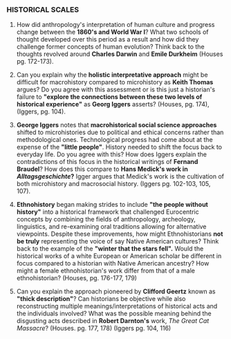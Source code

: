 ### HISTORICAL SCALES

1. How did anthropology's interpretation of human culture and progress change between the **1860's and World War I**? What two schools of thought developed over this period as a result and how did they challenge former concepts of human evolution? Think back to the thoughts revolved around **Charles Darwin** and **Emile Durkheim** (Houses pg. 172-173).

2. Can you explain why the **holistic interpretative approach** might be difficult for macrohistory compared to microhistory as **Keith Thomas** argues? Do you agree with this assessment or is this just a historian's failure to **"explore the connections between these two levels of historical experience"** as **Georg Iggers** asserts? (Houses, pg. 174), (Iggers, pg. 104).

3. **George Iggers** notes that **macrohistorical social science approaches** shifted to microhistories due to political and ethical concerns rather than methodological ones. Technological progress had come about at the expense of the **"little people"**. History needed to shift the focus back to everyday life. Do you agree with this? How does Iggers explain the contradictions of this focus in the historical writings of **Fernand Braudel**? How does this compare to **Hans Medick's work in *Alltagsgeschichte*?** Igger argues that Medick's work is the cultivation of both microhistory and macrosocial history. (Iggers pg. 102-103, 105, 107).

4. **Ethnohistory** began making strides to include **"the people without history"** into a historical framework that challenged Eurocentric concepts by combining the fields of anthropology, archeology, linguistics, and re-examining oral traditions allowing for alternative viewpoints. Despite these improvements, how might Ethnohistorians **not be truly** representing the voice of say Native American cultures? Think back to the example of the **"winter that the stars fell".** Would the historical works of a white European or American scholar be different in focus compared to a historian with Native American ancestry? How might a female ethnohistorian's work differ from that of a male ethnohistorian? (Houses, pg. 176-177, 179)
5. Can you explain the approach pioneered by **Clifford Geertz** known as **"thick description"**? Can historians be objective while also reconstructing multiple meanings/interpretations of historical acts and the individuals involved? What was the possible meaning behind the disgusting acts described in **Robert Darnton's** work, *The Great Cat Massacre*? (Houses. pg. 177, 178) (Iggers pg. 104, 116)
